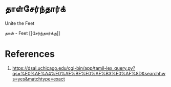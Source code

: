 # தாள்சேர்ந்தார்க்

Unite the Feet

தாள் - Feet
[[சேர்ந்தார்க்கு]]

# References
1. https://dsal.uchicago.edu/cgi-bin/app/tamil-lex_query.py?qs=%E0%AE%A4%E0%AE%BE%E0%AE%B3%E0%AF%8D&searchhws=yes&matchtype=exact

